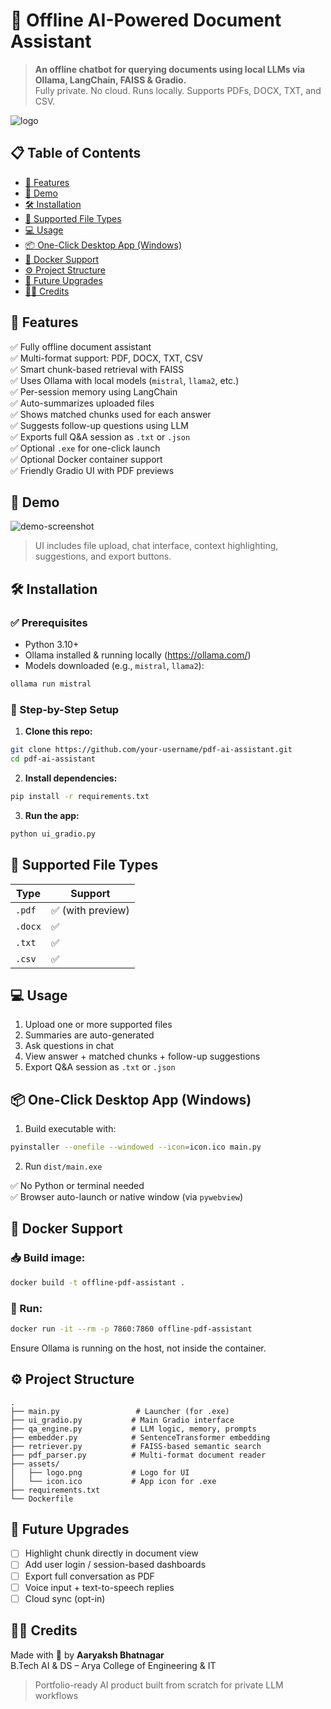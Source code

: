 # 🧠 Offline AI-Powered Document Assistant

> **An offline chatbot for querying documents using local LLMs via Ollama, LangChain, FAISS & Gradio.**  
> Fully private. No cloud. Runs locally. Supports PDFs, DOCX, TXT, and CSV.

![logo](assets/logo.png)

## 📋 Table of Contents

- [📌 Features](#-features)
- [🚀 Demo](#-demo)
- [🛠️ Installation](#️-installation)
- [📂 Supported File Types](#-supported-file-types)
- [💻 Usage](#-usage)
- [📦 One-Click Desktop App (Windows)](#-one-click-desktop-app-windows)
- [🐳 Docker Support](#-docker-support)
- [⚙️ Project Structure](#️-project-structure)
- [🧠 Future Upgrades](#-future-upgrades)
- [🧑‍💻 Credits](#-credits)

## 📌 Features

✅ Fully offline document assistant  
✅ Multi-format support: PDF, DOCX, TXT, CSV  
✅ Smart chunk-based retrieval with FAISS  
✅ Uses Ollama with local models (`mistral`, `llama2`, etc.)  
✅ Per-session memory using LangChain  
✅ Auto-summarizes uploaded files  
✅ Shows matched chunks used for each answer  
✅ Suggests follow-up questions using LLM  
✅ Exports full Q&A session as `.txt` or `.json`  
✅ Optional `.exe` for one-click launch  
✅ Optional Docker container support  
✅ Friendly Gradio UI with PDF previews  

## 🚀 Demo

![demo-screenshot](assets/demo.png)  
> UI includes file upload, chat interface, context highlighting, suggestions, and export buttons.

## 🛠️ Installation

### ✅ Prerequisites

- Python 3.10+
- Ollama installed & running locally (https://ollama.com/)
- Models downloaded (e.g., `mistral`, `llama2`):

```bash
ollama run mistral
```

### 🧰 Step-by-Step Setup

1. **Clone this repo:**

```bash
git clone https://github.com/your-username/pdf-ai-assistant.git
cd pdf-ai-assistant
```

2. **Install dependencies:**

```bash
pip install -r requirements.txt
```

3. **Run the app:**

```bash
python ui_gradio.py
```

## 📂 Supported File Types

| Type | Support |
|------|---------|
| `.pdf` | ✅ (with preview) |
| `.docx` | ✅ |
| `.txt` | ✅ |
| `.csv` | ✅ |

## 💻 Usage

1. Upload one or more supported files  
2. Summaries are auto-generated  
3. Ask questions in chat  
4. View answer + matched chunks + follow-up suggestions  
5. Export Q&A session as `.txt` or `.json`

## 📦 One-Click Desktop App (Windows)

1. Build executable with:

```bash
pyinstaller --onefile --windowed --icon=icon.ico main.py
```

2. Run `dist/main.exe`

✅ No Python or terminal needed  
✅ Browser auto-launch or native window (via `pywebview`)

## 🐳 Docker Support

### 📥 Build image:

```bash
docker build -t offline-pdf-assistant .
```

### 🚀 Run:

```bash
docker run -it --rm -p 7860:7860 offline-pdf-assistant
```

Ensure Ollama is running on the host, not inside the container.

## ⚙️ Project Structure

```
.
├── main.py                 # Launcher (for .exe)
├── ui_gradio.py           # Main Gradio interface
├── qa_engine.py           # LLM logic, memory, prompts
├── embedder.py            # SentenceTransformer embedding
├── retriever.py           # FAISS-based semantic search
├── pdf_parser.py          # Multi-format document reader
├── assets/
│   ├── logo.png           # Logo for UI
│   └── icon.ico           # App icon for .exe
├── requirements.txt
└── Dockerfile
```

## 🧠 Future Upgrades

- [ ] Highlight chunk directly in document view  
- [ ] Add user login / session-based dashboards  
- [ ] Export full conversation as PDF  
- [ ] Voice input + text-to-speech replies  
- [ ] Cloud sync (opt-in)

## 🧑‍💻 Credits

Made with 🧠 by **Aaryaksh Bhatnagar**  
B.Tech AI & DS – Arya College of Engineering & IT  
> Portfolio-ready AI product built from scratch for private LLM workflows